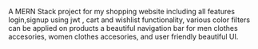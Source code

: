 A MERN Stack project for my shopping website including all features login,signup using jwt , cart and wishlist functionality, various color filters can be applied on products a beautiful navigation bar for men clothes accesories, women clothes accesories, and user friendly beautiful UI.
